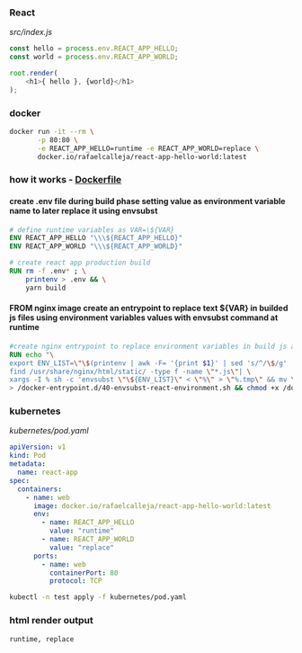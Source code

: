 ### React
_src/index.js_
```js
const hello = process.env.REACT_APP_HELLO;
const world = process.env.REACT_APP_WORLD;

root.render(
    <h1>{ hello }, {world}</h1>
);
```

### docker

```bash
docker run -it --rm \
       -p 80:80 \
       -e REACT_APP_HELLO=runtime -e REACT_APP_WORLD=replace \
       docker.io/rafaelcalleja/react-app-hello-world:latest
```

### how it works - [Dockerfile](https://github.com/rafaelcalleja/react-js-env-runtime-docker/tree/master/react-nginx/Dockerfile)
#### create .env file during build phase setting value as environment variable name to later replace it using envsubst  
```Dockerfile
# define runtime variables as VAR=\${VAR}
ENV REACT_APP_HELLO "\\\${REACT_APP_HELLO}"
ENV REACT_APP_WORLD "\\\${REACT_APP_WORLD}"

# create react app production build
RUN rm -f .env* ; \
    printenv > .env && \
    yarn build
```

#### FROM nginx image create an entrypoint to replace text ${VAR} in builded js files using environment variables values with envsubst command at runtime 
```Dockerfile
#create nginx entrypoint to replace environment variables in build js at runtime
RUN echo "\
export ENV_LIST=\"\$(printenv | awk -F= '{print $1}' | sed 's/^/\$/g' | paste -sd,)\"; \
find /usr/share/nginx/html/static/ -type f -name \"*.js\"| \
xargs -I % sh -c 'envsubst \"\${ENV_LIST}\" < \"%\" > \"%.tmp\" && mv \"%.tmp\" \"%\"'" \
> /docker-entrypoint.d/40-envsubst-react-environment.sh && chmod +x /docker-entrypoint.d/40-envsubst-react-environment.sh
```
### kubernetes

_kubernetes/pod.yaml_
```yaml
apiVersion: v1
kind: Pod
metadata:
  name: react-app
spec:
  containers:
    - name: web
      image: docker.io/rafaelcalleja/react-app-hello-world:latest
      env:
        - name: REACT_APP_HELLO
          value: "runtime"
        - name: REACT_APP_WORLD
          value: "replace"
      ports:
        - name: web
          containerPort: 80
          protocol: TCP 
```

```bash
kubectl -n test apply -f kubernetes/pod.yaml 
```

### html render output

```
runtime, replace
```
